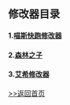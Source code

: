 ## 修改器目录

#### 1.[喵斯快跑修改器](/GameTrainer/Trainer/MuseDash.md "喵斯快跑修改器") 

#### 2.[森林之子](/GameTrainer/Trainer/SonsOfTheForest.md "森林之子修改器") 

#### 3.[艾希修改器](/GameTrainer/Trainer/ICEY.md "艾希修改器") 







[>>返回首页](README)